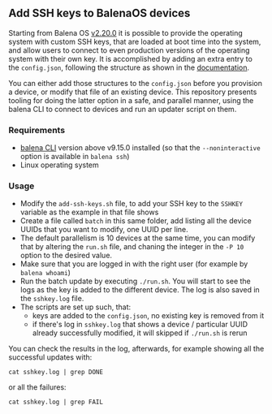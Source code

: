 ## Add SSH keys to BalenaOS devices

Starting from Balena OS [v2.20.0](https://github.com/balena-os/meta-balena/blob/master/CHANGELOG.md#v2200)
it is possible to provide the operating system with custom SSH keys, that are loaded
at boot time into the system, and allow users to connect to even production versions
of the operating system with their own key. It is accomplished by adding an extra
entry to the `config.json`, following the structure as shown in the
[documentation](https://github.com/balena-os/meta-balena#sshkeys).

You can either add those structures to the `config.json` before you provision
a device, or modify that file of an existing device. This repository presents
tooling for doing the latter option in a safe, and parallel manner, using the
balena CLI to connect to devices and run an updater script on them.

### Requirements

* [balena CLI](https://github.com/balena-io/balena-cli/) version above v9.15.0 installed
  (so that the `--noninteractive` option is available in `balena ssh`)
* Linux operating system

### Usage

* Modify the `add-ssh-keys.sh` file, to add your SSH key to the `SSHKEY` variable
  as the example in that file shows
* Create a file called `batch` in this same folder, add listing all the device UUIDs
  that you want to modify, one UUID per line.
* The default parallelism is 10 devices at the same time, you can modify that by
  altering the `run.sh` file, and chaning the integer in the `-P 10` option to the
  desired value.
* Make sure that you are logged in with the right user (for example by `balena whoami`)
* Run the batch update by executing `./run.sh`. You will start to see the logs as the
  key is added to the different device. The log is also saved in the `sshkey.log` file.
* The scripts are set up such, that:
  * keys are added to the `config.json`, no existing key is removed from it
  * if there's log in `sshkey.log` that shows a device / particular UUID already
    successfully modified, it will skipped if `./run.sh` is rerun

You can check the results in the log, afterwards, for example showing all the
successful updates with:
```
cat sshkey.log | grep DONE
```
or all the failures:
```
cat sshkey.log | grep FAIL
```
